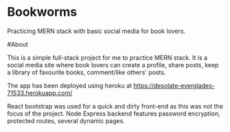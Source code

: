 # Bookworms
Practicing MERN stack with basic social media for book lovers.

#About

This is a simple full-stack project for me to practice MERN stack. It is a social media site where book lovers can create a profile, share posts, keep a library of favourite books, comment/like others' posts.

The app has been deployed using heroku at https://desolate-everglades-71533.herokuapp.com/

React bootstrap was used for a quick and dirty front-end as this was not the focus of the project. Node Express backend features password encryption, protected routes, several dynamic pages.

